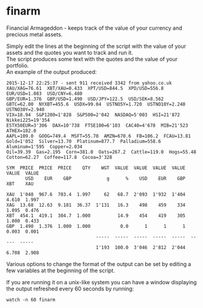 finarm
======

Financial Armageddon - keeps track of the value of your currency and precious metal assets.

Simply edit the lines at the beginning of the script with the value of your assets and
the quotes you want to track and run it.  
The script produces some text with the quotes and the value of your portfolio.  
An example of the output produced:

```
2015-12-17 22:25:37 - sent 911 received 3342 from yahoo.co.uk
XAU/XAG=76.61  XBT/XAU=0.433  XPT/USD=844.5  XPD/USD=556.8  EUR/USD=1.083  USD/CNY=6.480
GBP/EUR=1.376  GBP/USD=1.490  USD/JPY=122.5  USD/SEK=8.562
GBTC=62.00  NYXBT=455.6  USDX=99.04  USTNO5Y=1.720  USTNO10Y=2.240  USTNO30Y=2.940
VIX=18.94  S&P1200=1'828  S&P500=2'042  NASDAQ=5'003  HSI=21'872  Nikkei225=19'354
ESTX50EUR=3'306  DAX=10'738  FTSE100=6'103  CAC40=4'678  MIB=21'523  ATHEX=182.0
AAPL=109.0  GOOG=749.4  MSFT=55.70  AMZN=670.6  FB=106.2  FCAU=13.81
Gold=1'052  Silver=13.70  Platinum=877.7  Palladium=558.6  Aluminum=1'595  Copper=2.034
Oil=39.39  Gas=2.195  Corn=381.0  Oats=267.2  Cattle=119.0  Hogs=55.48
Cotton=62.27  Coffee=117.8  Cocoa=3'328

SYM  PRICE  PRICE  PRICE    QTY    WGT  VALUE  VALUE  VALUE  VALUE  VALUE  VALUE
       USD    EUR    GBP             g      %    USD    EUR    GBP    XBT    XAU

XAU  1'048  967.6  703.4  1.997     62   68.7  2'093  1'932  1'404  4.610  1.997
XAG  13.68  12.63  9.181  36.37  1'131   16.3    498    459    334  1.095  0.476
XBT  454.1  419.1  304.7  1.000          14.9    454    419    305  1.000  0.433
GBP  1.490  1.376  1.000  1.000           0.0      1      1      1  0.003  0.001
                                 -----  -----  -----  -----  -----  -----  -----
                                 1'193  100.0  3'046  2'812  2'044  6.708  2.908
```

Various options to change the format of the output can be set by editing a few variables at the beginning of the script.  

If you are running it on a unix-like system you can have a window displaying the output refreshed every 60 seconds by running:
```
watch -n 60 finarm
```
